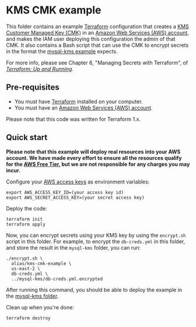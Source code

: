 # KMS CMK example

This folder contains an example [Terraform](https://www.terraform.io/) configuration that creates a [KMS Customer 
Managed Key (CMK)](https://docs.aws.amazon.com/kms/latest/developerguide/concepts.html#key-mgmt) in an 
[Amazon Web Services (AWS) account](http://aws.amazon.com/), and makes the IAM user deploying this configuration the
admin of that CMK. It also contains a Bash script that can use the CMK to encrypt secrets in the format the 
[mysql-kms example](../mysql-kms) expects.

For more info, please see Chapter 6, "Managing Secrets with Terraform", of
*[Terraform: Up and Running](http://www.terraformupandrunning.com)*.

## Pre-requisites

* You must have [Terraform](https://www.terraform.io/) installed on your computer.
* You must have an [Amazon Web Services (AWS) account](http://aws.amazon.com/).

Please note that this code was written for Terraform 1.x.

## Quick start

**Please note that this example will deploy real resources into your AWS account. We have made every effort to ensure
all the resources qualify for the [AWS Free Tier](https://aws.amazon.com/free/), but we are not responsible for any
charges you may incur.**

Configure your [AWS access
keys](http://docs.aws.amazon.com/general/latest/gr/aws-sec-cred-types.html#access-keys-and-secret-access-keys) as
environment variables:

```
export AWS_ACCESS_KEY_ID=(your access key id)
export AWS_SECRET_ACCESS_KEY=(your secret access key)
```

Deploy the code:

```
terraform init
terraform apply
```

Now, you can encrypt secrets using your KMS key by using the `encrypt.sh` script in this folder. For example, to encrypt 
the `db-creds.yml` in this folder, and store the result in the `mysql-kms` folder, you can run:

```
./encrypt.sh \
  alias/kms-cmk-example \
  us-east-2 \
  db-creds.yml \
  ../mysql-kms/db-creds.yml.encrypted
```

After running this command, you should be able to deploy the example in the [mysql-kms folder](../mysql-kms).

Clean up when you're done:

```
terraform destroy
```